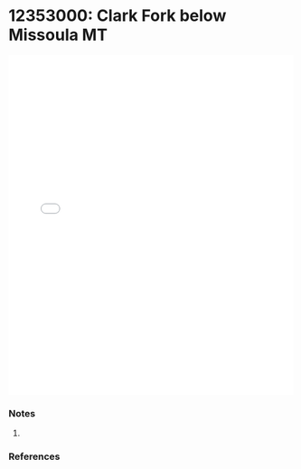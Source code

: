 # 12353000: Clark Fork below Missoula MT

<iframe src="/distribution_estimation/_static/stations/12353000_fdc.html" width="100%" height="600" frameborder="0"></iframe>

### Notes
1. 

### References

